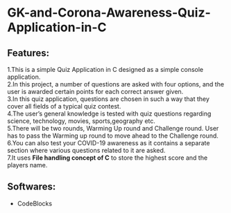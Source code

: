 # GK-and-Corona-Awareness-Quiz-Application-in-C  
## Features:  
1.This is a simple Quiz Application in C designed as a simple console application.   
2.In this project, a number of questions are asked with four options, and the user is awarded certain points for each correct answer given.   
3.In this quiz application, questions are chosen in such a  way that they cover all fields of a typical quiz contest.  
4.The user’s general knowledge is tested with quiz questions regarding science, technology, movies, sports,geography etc.  
5.There will be two rounds, Warming Up round and Challenge round. User has to pass the Warming up round to move ahead to the Challenge round.   
6.You can also test your COVID-19 awareness as it contains a separate section where various questions related to it are asked.  
7.It uses **File handling concept of C** to store the highest score and the players name.  
  
## Softwares:  
- CodeBlocks
